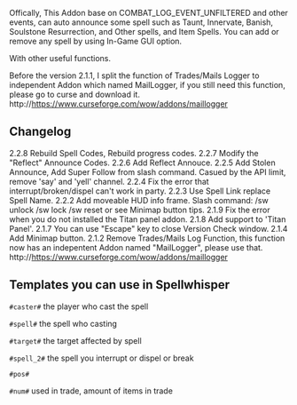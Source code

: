 Offically, This Addon base on COMBAT_LOG_EVENT_UNFILTERED and other events, can auto announce some spell such as Taunt, Innervate, Banish, Soulstone Resurrection, and Other spells, and Item Spells. You can add or remove any spell by using In-Game GUI option.

With other useful functions.

Before the version 2.1.1, I split the function of Trades/Mails Logger to independent Addon which named MailLogger, if you still need this function, please go to curse and download it.
http://https://www.curseforge.com/wow/addons/maillogger

## Changelog
2.2.8 Rebuild Spell Codes, Rebuild progress codes.
2.2.7 Modify the "Reflect" Announce Codes.
2.2.6 Add Reflect Annouce.
2.2.5 Add Stolen Announce, Add Super Follow from slash command. Casued by the API limit, remove 'say' and 'yell' channel.
2.2.4 Fix the error that interrupt/broken/dispel can't work in party.
2.2.3 Use Spell Link replace Spell Name.
2.2.2 Add moveable HUD info frame. Slash command: /sw unlock /sw lock /sw reset or see Minimap button tips.
2.1.9 Fix the error when you do not installed the Titan panel addon.
2.1.8 Add support to 'Titan Panel'.
2.1.7 You can use "Escape" key to close Version Check window.
2.1.4 Add Minimap button.
2.1.2 Remove Trades/Mails Log Function, this function now has an indepentent Addon named "MailLogger", please use that. http://https://www.curseforge.com/wow/addons/maillogger

## Templates you can use in Spellwhisper

`#caster#` the player who cast the spell

`#spell#` the spell who casting

`#target#` the target affected by spell

`#spell_2#` the spell you interrupt or dispel or break

`#pos#`

`#num#` used in trade, amount of items in trade